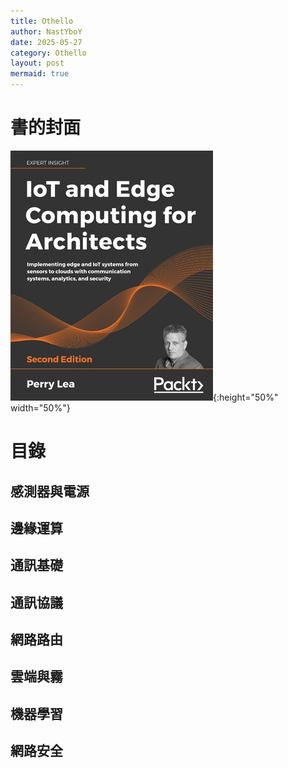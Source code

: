 ```yaml
---
title: Othello
author: NastYboY
date: 2025-05-27
category: Othello
layout: post
mermaid: true
---
```

# 書的封面
![my screenshot](/assets/images/IOT_cover.jpg){:height="50%" width="50%"}

# 目錄
## 感測器與電源
## 邊緣運算
## 通訊基礎
## 通訊協議
## 網路路由
## 雲端與霧
## 機器學習
## 網路安全